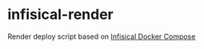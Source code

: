 # infisical-render

Render deploy script based on [Infisical Docker Compose](https://raw.githubusercontent.com/Infisical/infisical/main/docker-compose.prod.yml)